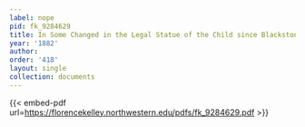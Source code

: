```yaml
---
label: nope
pid: fk_9284629
title: In Some Changed in the Legal Statue of the Child since Blackstone
year: '1882'
author:
order: '418'
layout: single
collection: documents
---
```



{{< embed-pdf url=https://florencekelley.northwestern.edu/pdfs/fk_9284629.pdf >}}